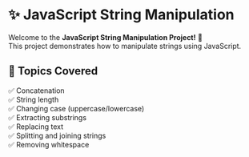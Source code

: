 # ✨ JavaScript String Manipulation

Welcome to the **JavaScript String Manipulation Project!** 🚀  
This project demonstrates how to manipulate strings using JavaScript.

## 📌 Topics Covered
✅ Concatenation  
✅ String length  
✅ Changing case (uppercase/lowercase)  
✅ Extracting substrings  
✅ Replacing text  
✅ Splitting and joining strings  
✅ Removing whitespace  
